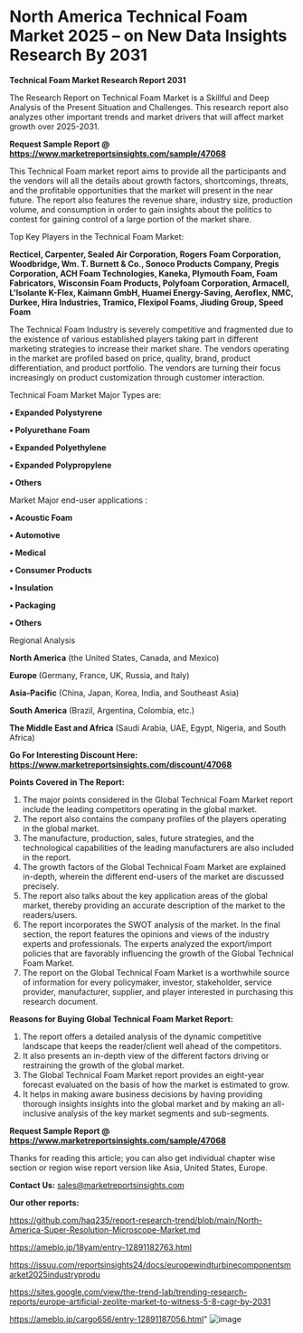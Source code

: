 # North America Technical Foam Market 2025 – on New Data Insights Research By 2031

<strong>Technical Foam Market Research Report 2031</strong>

The Research Report on Technical Foam Market is a Skillful and Deep Analysis of the Present Situation and Challenges. This research report also analyzes other important trends and market drivers that will affect market growth over 2025-2031.

<strong>Request Sample Report @ <a href=https://www.marketreportsinsights.com/sample/47068>https://www.marketreportsinsights.com/sample/47068</a></strong>

This Technical Foam market report aims to provide all the participants and the vendors will all the details about growth factors, shortcomings, threats, and the profitable opportunities that the market will present in the near future. The report also features the revenue share, industry size, production volume, and consumption in order to gain insights about the politics to contest for gaining control of a large portion of the market share.

Top Key Players in the Technical Foam Market:

<strong>Recticel, Carpenter, Sealed Air Corporation, Rogers Foam Corporation, Woodbridge, Wm. T. Burnett & Co., Sonoco Products Company, Pregis Corporation, ACH Foam Technologies, Kaneka, Plymouth Foam, Foam Fabricators, Wisconsin Foam Products, Polyfoam Corporation, Armacell, L'Isolante K-Flex, Kaimann GmbH, Huamei Energy-Saving, Aeroflex, NMC, Durkee, Hira Industries, Tramico, Flexipol Foams, Jiuding Group, Speed Foam</strong>

The Technical Foam Industry is severely competitive and fragmented due to the existence of various established players taking part in different marketing strategies to increase their market share. The vendors operating in the market are profiled based on price, quality, brand, product differentiation, and product portfolio. The vendors are turning their focus increasingly on product customization through customer interaction.

Technical Foam Market Major Types are:

<strong>•  Expanded Polystyrene

•  Polyurethane Foam

•  Expanded Polyethylene

•  Expanded Polypropylene

•  Others</strong>

Market Major end-user applications :

<strong>•  Acoustic Foam

•  Automotive

•  Medical

•  Consumer Products

•  Insulation

•  Packaging

•  Others</strong>

Regional Analysis

</u><strong><b>North America</b></strong> (the United States, Canada, and Mexico)

<strong><b>Europe </b></strong>(Germany, France, UK, Russia, and Italy)

<strong><b>Asia-Pacific</b></strong> (China, Japan, Korea, India, and Southeast Asia)

<strong><b>South America</b></strong> (Brazil, Argentina, Colombia, etc.)

<strong><b>The Middle East and Africa</b></strong> (Saudi Arabia, UAE, Egypt, Nigeria, and South Africa)

<strong>Go For Interesting Discount Here: <a href=https://www.marketreportsinsights.com/discount/47068>https://www.marketreportsinsights.com/discount/47068</a></strong>

<strong>Points Covered in The Report:</strong>
<ol>
  <li>The major points considered in the Global Technical Foam Market report include the leading competitors operating in the global market.</li>
  <li>The report also contains the company profiles of the players operating in the global market.</li>
  <li>The manufacture, production, sales, future strategies, and the technological capabilities of the leading manufacturers are also included in the report.</li>
  <li>The growth factors of the Global Technical Foam Market are explained in-depth, wherein the different end-users of the market are discussed precisely.</li>
  <li>The report also talks about the key application areas of the global market, thereby providing an accurate description of the market to the readers/users.</li>
  <li>The report incorporates the SWOT analysis of the market. In the final section, the report features the opinions and views of the industry experts and professionals. The experts analyzed the export/import policies that are favorably influencing the growth of the Global Technical Foam Market.</li>
  <li>The report on the Global Technical Foam Market is a worthwhile source of information for every policymaker, investor, stakeholder, service provider, manufacturer, supplier, and player interested in purchasing this research document.</li>
</ol>
<strong>Reasons for Buying Global Technical Foam Market Report:</strong>

<ol>
  <li>The report offers a detailed analysis of the dynamic competitive landscape that keeps the reader/client well ahead of the competitors.</li>
  <li>It also presents an in-depth view of the different factors driving or restraining the growth of the global market.</li>
  <li>The Global Technical Foam Market report provides an eight-year forecast evaluated on the basis of how the market is estimated to grow.</li>
  <li>It helps in making aware business decisions by having providing thorough insights insights into the global market and by making an all-inclusive analysis of the key market segments and sub-segments.</li>
</ol>
<strong>Request Sample Report @ <a href=https://www.marketreportsinsights.com/sample/47068>https://www.marketreportsinsights.com/sample/47068</a></strong>


Thanks for reading this article; you can also get individual chapter wise section or region wise report version like Asia, United States, Europe.

<strong>Contact Us:</strong>
sales@marketreportsinsights.com

<strong>Our other reports:</strong>

<a href=https://github.com/haq235/report-research-trend/blob/main/North-America-Super-Resolution-Microscope-Market.md>https://github.com/haq235/report-research-trend/blob/main/North-America-Super-Resolution-Microscope-Market.md</a>

<a href=https://ameblo.jp/18yam/entry-12891182763.html>https://ameblo.jp/18yam/entry-12891182763.html</a>

<a href=https://issuu.com/reportsinsights24/docs/europewindturbinecomponentsmarket2025industryprodu>https://issuu.com/reportsinsights24/docs/europewindturbinecomponentsmarket2025industryprodu</a>

<a href=https://sites.google.com/view/the-trend-lab/trending-research-reports/europe-artificial-zeolite-market-to-witness-5-8-cagr-by-2031>https://sites.google.com/view/the-trend-lab/trending-research-reports/europe-artificial-zeolite-market-to-witness-5-8-cagr-by-2031</a>

<a href=https://ameblo.jp/cargo656/entry-12891187056.html>https://ameblo.jp/cargo656/entry-12891187056.html</a>"
![image](https://github.com/user-attachments/assets/c0bb06c8-094c-4d8d-b242-a4cd73379a3b)
